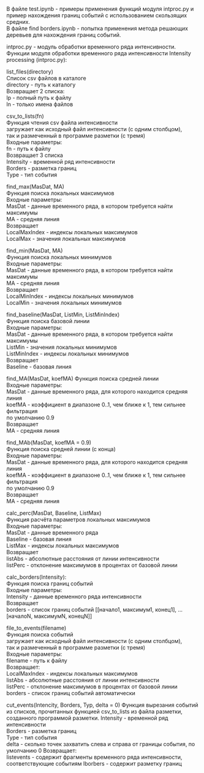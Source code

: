 
В файле test.ipynb - примеры применения функций модуля intproc.py и пример нахождения границ событий с использованием скользящих средних.  
В файле find borders.ipynb - попытка применения метода решающих деревьев для нахождения границ событий.  

intproc.py - модуль обработки временного ряда интенсивности.  
Функции модуля обработки временного ряда интенсивности 
Intensity processing (intproc.py):  


list_files(directory)  
Список csv файлов в каталоге  
directory - путь к каталогу  
Возвращает 2 списка:  
lp - полный путь к файлу  
ln - только имена файлов  
  
  
csv_to_lists(fn)  
Функция чтения csv файла интенсивности  
загружает как исходный файл интенсивности (с одним столбцом),  
так и размеченный в программе разметки (с тремя)  
Входные параметры:  
fn - путь к файлу  
Возвращает 3 списка  
Intensity - временной ряд интенсивности  
Borders - разметка границ  
Type - тип события  



find_max(MasDat, MA)  
Функция поиска локальных максимумов  
Входные параметры:  
MasDat - данные временного ряда, в котором требуется найти максимумы  
MA - средняя линия  
Возвращает   
LocalMaxIndex - индексы локальных максимумов  
LocalMax - значения локальных максимумов  
         

find_min(MasDat, MA)  
Функция поиска локальных минимумов  
Входные параметры:  
MasDat - данные временного ряда, в котором требуется найти максимумы  
MA - средняя линия  
Возвращает  
LocalMinIndex - индексы локальных минимумов  
LocalMin - значения локальных минимумов  
    
    
find_baseline(MasDat, ListMin, ListMinIndex)  
Функция поиска базовой линии   
Входные параметры:  
MasDat - данные временного ряда, в котором требуется найти максимумы  
ListMin - значения локальных минимумов  
ListMinIndex - индексы локальных минимумов  
Возвращает  
Baseline - базовая линия  


find_MA(MasDat, koefMA) 
Функция поиска средней линии   
Входные параметры:  
MasDat - данные временного ряда, для которого находится средняя линия  
koefMA - коэффициент в диапазоне 0..1, чем ближе к 1, тем сильнее фильтрация  
по умолчанию 0.9  
Возвращает  
MA - средняя линия    


find_MAb(MasDat, koefMA = 0.9)  
Функция поиска средней линии (с конца)  
Входные параметры:  
MasDat - данные временного ряда, для которого находится средняя линия  
koefMA - коэффициент в диапазоне 0..1, чем ближе к 1, тем сильнее фильтрация  
по умолчанию 0.9  
Возвращает  
MA - средняя линия    


calc_perc(MasDat, Baseline, ListMax)  
Функция расчёта параметров локальных максимумов  
Входные параметры:  
MasDat - данные временного ряда  
Baseline - базовая линия  
ListMax - индексы локальных максимумов  
Возвращает   
listAbs - абсолютные расстояния  от линии интенсивности  
listPerc - отклонение максимумов в процентах от базовой линии  


calc_borders(Intensity):  
Функция поиска границ событий  
Входные параметры:  
Intensity - данные временного ряда интенсивности  
Возвращает   
borders - список границ событий [[начало1, максимум1, конец1], ... [началоN, максимумN, конецN]]  


file_to_events(filename)  
Функция поиска событий  
загружает как исходный файл интенсивности (с одним столбцом),  
так и размеченный в программе разметки (с тремя)  
Входные параметры:  
filename - путь к файлу  
Возвращает:  
LocalMaxIndex - индексы локальных максимумов  
listAbs - абсолютные расстояния  от линии интенсивности  
listPerc - отклонение максимумов в процентах от базовой линии  
borders - список границ событий автоматически  


cut_events(Intencity, Borders, Typ, delta = 0)
Функция вырезания событий из списков, прочитанных функцией csv_to_lists из файла разметки, созданного программой разметки.
Intensity - временной ряд интенсивности  
Borders - разметка границ  
Type - тип события  
delta - сколько точек захватить слева и справа от границы события, по умолчанию 0
Возвращает:  
listevents - содержит фрагменты временного ряда интенсивности, соответствующие событиям
lborbers - содержит разметку границ
    





